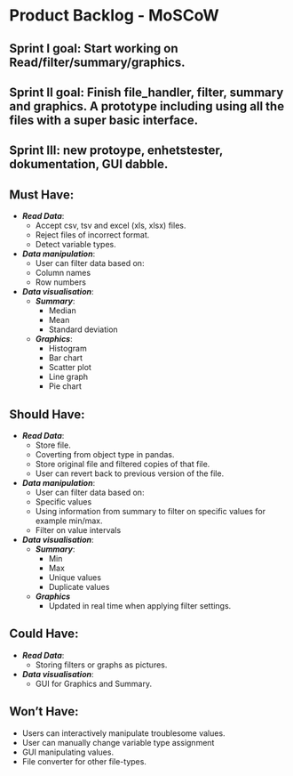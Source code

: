 # Product Backlog - MoSCoW

## Sprint I goal: Start working on Read/filter/summary/graphics.

## Sprint II goal: Finish file_handler, filter, summary and graphics. A prototype including using all the files with a super basic interface.

## Sprint III: new protoype, enhetstester, dokumentation, GUI dabble.

## Must Have:
- ***Read Data***:
    - Accept csv, tsv and excel (xls, xlsx) files.
    - Reject files of incorrect format.
    - Detect variable types.
- ***Data manipulation***:
    - User can filter data based on:
    - Column names
    - Row numbers
- ***Data visualisation***:
    - ***Summary***:
        - Median
        - Mean
        - Standard deviation
    - ***Graphics***:
        - Histogram
        - Bar chart
        - Scatter plot
        - Line graph
        - Pie chart
## Should Have:
- ***Read Data***:
    - Store file.
    - Coverting from object type in pandas.
    - Store original file and filtered copies of that file.
    - User can revert back to previous version of the file.
- ***Data manipulation***:
    - User can filter data based on:
    - Specific values
    - Using information from summary to filter on specific values for example min/max.
    - Filter on value intervals
- ***Data visualisation***:
    - ***Summary***:
        - Min
        - Max
        - Unique values
        - Duplicate values
    - ***Graphics***
        - Updated in real time when applying filter settings.
## Could Have:
- ***Read Data***:
    - Storing filters or graphs as pictures.
- ***Data visualisation***:
    - GUI for Graphics and Summary.
## Won’t Have:
- Users can interactively manipulate troublesome values.
- User can manually change variable type assignment
- GUI manipulating values.
- File converter for other file-types.
